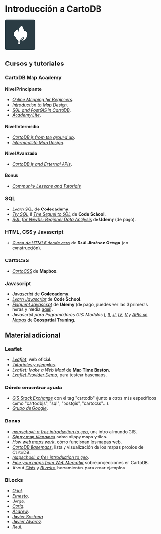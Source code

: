 # Introducción a CartoDB
<img src="/img/logo.png" width="100" height="100">

## Cursos y tutoriales

### CartoDB Map Academy

#### Nivel Principiante

* [*Online Mapping for Beginners*](http://academy.cartodb.com/courses/beginners-course/).
* [*Introduction to Map Design*](http://academy.cartodb.com/courses/design-for-beginners/).
* [*SQL and PostGIS in CartoDB*](http://academy.cartodb.com/courses/sql-postgis/).
* [*Academy Lite*](http://academy.cartodb.com/courses/academy-lite/).

#### Nivel Intermedio

* [*CartoDB.js from the ground up*](http://academy.cartodb.com/courses/cartodbjs-ground-up/).
* [*Intermediate Map Design*](http://academy.cartodb.com/courses/intermediate-design/).

#### Nivel Avanzado

* [*CartoDB.js and External APIs*](http://academy.cartodb.com/courses/cartodbjs-and-external-apis/).

#### Bonus

* [*Community Lessons and Tutorials*](http://academy.cartodb.com/courses/community/).

### SQL

* [*Learn SQL*](https://www.codecademy.com/learn/learn-sql) de **Codecademy**.
* [*Try SQL*](https://www.codeschool.com/courses/try-sql) & [*The Sequel to SQL*](https://www.codeschool.com/courses/the-sequel-to-sql) de **Code School**.
* [*SQL for Newbs: Beginner Data Analysis*](https://www.udemy.com/sql-for-newbs/) de **Udemy** (de pago).

### HTML, CSS y Javascript

* [*Curso de HTML5 desde cero*](https://www.gitbook.com/book/hhkaos/cursohtml5desdecero/details) de **Raúl Jiménez Ortega** (en construcción).

### CartoCSS

* [*CartoCSS*](https://www.mapbox.com/tilemill/docs/manual/carto/) de **Mapbox**.

### Javascript

* [*Javascript*](https://www.codecademy.com/learn/javascript) de **Codecademy**.
* [*Learn Javascript*](https://www.codeschool.com/learn/javascript) de **Code School**.
* [*Eloquent Javascript*](https://www.udemy.com/understand-javascript/) de **Udemy** (de pago, puedes ver las 3 primeras horas y media [aquí](https://www.youtube.com/watch?v=Bv_5Zv5c-Ts)).
* *Javascript para Pogramadores GIS: Módulos* [*I*](https://www.youtube.com/watch?v=_qFvPJHGuCw), [*II*](https://www.youtube.com/watch?v=UEQpIkrQv78), [*III*](https://www.youtube.com/watch?v=1kVJDyx5FK8),  [*IV*](https://www.youtube.com/watch?v=UQXEmqSOQK8), [*V*](https://www.youtube.com/watch?v=TW7lr0QDNd0) y [*APIs de Mapas*](https://www.youtube.com/watch?v=23X7GqLi5oQ) de **Geospatial Training**.

## Material adicional

### Leaflet

* [*Leaflet*](http://leafletjs.com/), web oficial.
* [*Tutoriales y ejemplos*](http://leafletjs.com/examples.html).
* [*Leaflet: Make a Web Map!*](http://maptimeboston.github.io/leaflet-intro/) de **Map Time Boston**.
* [*Leaflet Provider Demo*](http://leaflet-extras.github.io/leaflet-providers/preview/), para testear basemaps.

### Dónde encontrar ayuda

* [*GIS Stack Exchange*](http://gis.stackexchange.com/questions/tagged/cartodb) con el tag "cartodb" (junto a otros más específicos como "cartodbjs", "sql", "postgis", "cartocss"...).
* [*Grupo de Google*](https://groups.google.com/forum/#!forum/cartodb).

### Bonus

* [*mapschool: a free introduction to geo*](http://mapschool.io/), una intro al mundo GIS.
* [*Slippy map tilenames*](http://wiki.openstreetmap.org/wiki/Slippy_map_tilenames) sobre slippy maps y tiles.
* [*How web maps work*](https://www.mapbox.com/help/how-web-maps-work/), cómo funcionan los mapas web.
* [*CartoDB Basemaps*](http://bl.ocks.org/Xatpy/raw/854297419bd7eb3421d0/), lista y visualización de los mapas propios de CartoDB.
* [*mapschool: a free introduction to geo*](http://mapschool.io/).
* [*Free your maps from Web Mercator*](http://blog.cartodb.com/free-your-maps-web-mercator/) sobre projecciones en CartoDB.
* About [*Gists*](hhttps://help.github.com/categories/gists/) y [*Bl.ocks*](https://bl.ocks.org/-/about), herramientas para crear ejemplos.

### Bl.ocks

* [*Oriol*](http://bl.ocks.org/oriolbx).
* [*Ernesto*](http://bl.ocks.org/ernesmb).
* [*Jorge*](http://bl.ocks.org/jsanz).
* [*Carla*](http://bl.ocks.org/iriberri).
* [*Andrew*](http://bl.ocks.org/andrewxhill).
* [*Javier Santana*](http://bl.ocks.org/javisantana).
* [*Javier Álvarez*](http://bl.ocks.org/xavijam).
* [*Raúl*](http://bl.ocks.org/rochoa).




